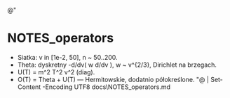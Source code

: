 @"
# NOTES_operators

- Siatka: v in [1e-2, 50], n ~ 50..200.
- Theta: dyskretny -d/dv( w d/dv ), w ~ v^{2/3}, Dirichlet na brzegach.
- U(T) = m^2 T^2 v^2 (diag).
- O(T) = Theta + U(T) — Hermitowskie, dodatnio półokreślone.
"@ | Set-Content -Encoding UTF8 docs\NOTES_operators.md
